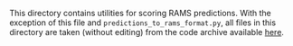 This directory contains utilities for scoring RAMS predictions. With the exception of this file and `predictions_to_rams_format.py`, all files in this directory are taken (without editing) from the code archive available [here](https://nlp.jhu.edu/rams/).
